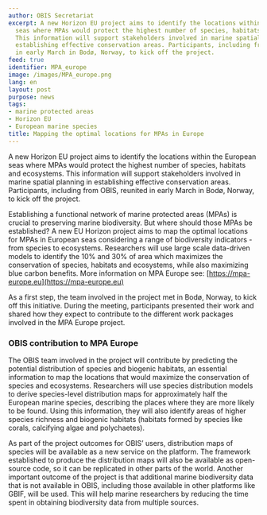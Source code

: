 ```yaml
---
author: OBIS Secretariat
excerpt: A new Horizon EU project aims to identify the locations within the European
  seas where MPAs would protect the highest number of species, habitats and ecosystems.
  This information will support stakeholders involved in marine spatial planning in
  establishing effective conservation areas. Participants, including from OBIS, reunited
  in early March in Bodø, Norway, to kick off the project.
feed: true
identifier: MPA_europe
image: /images/MPA_europe.png
lang: en
layout: post
purpose: news
tags:
- marine protected areas
- Horizon EU
- European marine species
title: Mapping the optimal locations for MPAs in Europe
---
```


A new Horizon EU project aims to identify the locations within the European seas where MPAs would protect the highest number of species, habitats and ecosystems. This information will support stakeholders involved in marine spatial planning in establishing effective conservation areas. Participants, including from OBIS, reunited in early March in Bodø, Norway, to kick off the project.

Establishing a functional network of marine protected areas (MPAs) is crucial to preserving marine biodiversity. But where should those MPAs be established? A new EU Horizon project aims to map the optimal locations for MPAs in European seas considering a range of biodiversity indicators - from species to ecosystems. Researchers will use large scale data-driven models to identify the 10% and 30% of area which maximizes the conservation of species, habitats and ecosystems, while also maximizing blue carbon benefits. More information on MPA Europe see: [https://mpa-europe.eu](https://mpa-europe.eu)

As a first step, the team involved in the project met in Bodø, Norway, to kick off this initiative. During the meeting, participants presented their work and shared how they expect to contribute to the different work packages involved in the MPA Europe project.


### OBIS contribution to MPA Europe

The OBIS team involved in the project will contribute by predicting the potential distribution of species and biogenic habitats, an essential information to map the locations that would maximize the conservation of species and ecosystems. Researchers will use species distribution models to derive species-level distribution maps for approximately half the European marine species, describing the places where they are more likely to be found. Using this information, they will also identify areas of higher species richness and biogenic habitats (habitats formed by species like corals, calcifying algae and polychaetes).

As part of the project outcomes for OBIS’ users, distribution maps of species will be available as a new service on the platform. The framework established to produce the distribution maps will also be available as open-source code, so it can be replicated in other parts of the world. Another important outcome of the project is that additional marine biodiversity data that is not available in OBIS, including those available in other platforms like GBIF, will be used. This will help marine researchers by reducing the time spent in obtaining biodiversity data from multiple sources.